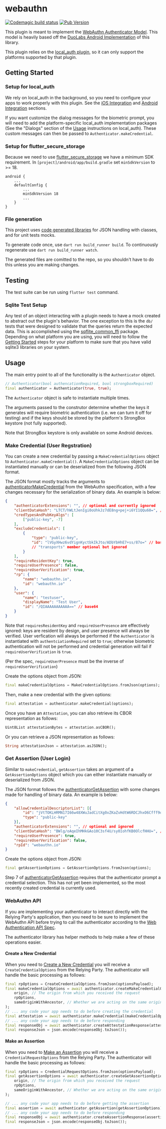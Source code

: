 # webauthn

[![Codemagic build status](https://api.codemagic.io/apps/633340e00c4aebaccd791790/633340e00c4aebaccd79178f/status_badge.svg)](https://codemagic.io/apps/633340e00c4aebaccd791790/633340e00c4aebaccd79178f/latest_build)
[![Pub Version](https://img.shields.io/pub/v/webauthn)](https://pub.dev/packages/webauthn)

This plugin is meant to implement the [WebAuthn Authenticator Model](https://www.w3.org/TR/webauthn/#sctn-authenticator-model). This model is heavily based off the [DuoLabs Android Implementation](https://github.com/duo-labs/android-webauthn-authenticator) of this library.

This plugin relies on the [local_auth plugin](https://pub.dev/packages/local_auth), so it can only support the platforms supported by that plugin.

## Getting Started

### Setup for local_auth

We rely on local_auth in the background, so you need to configure your apps to work properly
with this plugin. See the [iOS Integration](https://pub.dev/packages/local_auth#ios-integration) and [Android Integration](https://pub.dev/packages/local_auth#android-integration) sections.

If you want customize the dialog messages for the biometric prompt, you will need to add the platform-specific local_auth implementation packages (See the "Dialogs" section of the [Usage](https://pub.dev/packages/local_auth#usage) instructions on local_auth). These custom messages can then be passed to `Authenticator.makeCredential`.

### Setup for flutter_secure_storage

Because we need to use [flutter_secure_storage](https://pub.dev/packages/flutter_secure_storage) we have a minimum SDK requirement.
In `[project]/android/app/build.gradle` set `minSdkVersion` to >= 18.

```
android {
    ...
    defaultConfig {
        ...
        minSdkVersion 18
        ...
    }
}
```

### File generation

This project uses [code generated libraries](https://docs.flutter.dev/development/data-and-backend/json#serializing-json-using-code-generation-libraries) for JSON handling with classes, and for unit tests mocks.

To generate code once, use `dart run build_runner build`. To continuously regenerate use `dart run build_runner watch`.

The generated files are comitted to the repo, so you shouldn't have to do this unless you are making changes.

## Testing

The test suite can be run using `flutter test` command.

### Sqlite Test Setup

Any test of an object interacting with a plugin needs to have a mock created to abstract out the plugin's behavior. The one exception to this is the `db/` tests that were designed to validate that the queries return the expected data. This is accomplished using the [sqflite_common_ffi](https://pub.dev/packages/sqflite_common_ffi) package. Depending on what platform you are using, you will need to follow the [Getting Started](https://pub.dev/packages/sqflite_common_ffi#getting-started) steps for your platform to make sure that you have valid sqlite3 libraries on your system.

## Usage

The main entry point to all of the functionality is the `Authenticator` object.

```dart
// Authenticator(bool authencationRequired, bool strongboxRequired)
final authenticator = Authenticator(true, true);
```

The `Authenticator` object is safe to instantiate multiple times.

The arguments passed to the construtor determine whether the keys it generates will require biometric authentication (i.e. we can turn it off for testing) and if the keys should be stored by the platform's StrongBox keystore (not fully supported).

Note that StrongBox keystore is only available on some Android devices.

### Make Credential (User Regstration)

You can create a new credential by passing a `MakeCredentialOptions` object to `Authenticator.makeCredential()`. A `MakeCredentialOptions` object can be instantiated manually or can be deserialized from the following JSON format.

The JSON format mostly tracks the arguments to [authenticatorMakeCredential](https://www.w3.org/TR/webauthn/#sctn-op-make-cred) from the WebAuthn specification, with a few changes necessary for the serialization of binary data. An example is below:
```json
{
    "authenticatorExtensions": "", // optional and currently ignored
    "clientDataHash": "LTCT/hWLtJenIgi0oUhkJz7dE8ng+pej+i6YI1QQu60=", // base64
    "credTypesAndPubKeyAlgs": [
        ["public-key", -7]
    ],
    "excludeCredentials": [
        {
            "type": "public-key",
            "id": "lVGyXHwz6vdYignKyctbkIkJto/ADbYbHhE7+ss/87o=" // base64
            // "transports" member optional but ignored
        }
    ],
    "requireResidentKey": true,
    "requireUserPresence": false,
    "requireUserVerification": true,
    "rp": {
        "name": "webauthn.io",
        "id": "webauthn.io"
    },
    "user": {
        "name": "testuser",
        "displayName": "Test User",
        "id": "/QIAAAAAAAAAAA==" // base64
    }
}
```

Note that `requiresResidentKey` and `requireUserPresence` are effectively ignored: keys are resident by design, and user presence will always be verified. User verfication will always be performed if the `Authenticator` is instantiated with `authentciationRequired` set to `true`; otherwise biometric authentication will not be performed and credential generation will fail if `requireUserVerification` is `true`.

(Per the spec, `requireUserPresence` must be the inverse of `requireUserVerification`)

Create the options object from JSON:
```dart
final makeCredentialOptions = MakeCredentialOptions.fromJson(options);
```

Then, make a new credential with the given options:
```dart
final attestation = authenticator.makeCredential(options);
```

Once you have an `Attestation`, you can also retrieve its CBOR representation as follows:
```dart
Uint8List attestationBytes = attestation.asCBOR();
```

Or you can retrieve a JSON representation as follows:
```dart
String attestationJson = attestation.asJSON();
```

### Get Assertion (User Login)

Similar to `makeCredential`, `getAssertion` takes an argument of a `GetAssertionOptions` object which you can either instantiate manually or deserialized from JSON.

The JSON format follows the [authenticatorGetAssertion](https://www.w3.org/TR/webauthn/#sctn-op-get-assertion) with some changes made for handling of binary data. An example is below:

```json
{
    "allowCredentialDescriptorList": [{
        "id": "jVtTOKLHRMN17I66w48XWuJadCitXg0xZKaZvHdtW6RDCJhxO6Cfff9qbYnZiMQ1pl8CzPkXcXEHwpQYFknN2w==", // base64
        "type": "public-key"
    }],
    "authenticatorExtensions": "", // optional and ignored
    "clientDataHash": "BWlg/oAqeIhMHkGAo10C3sf4U/sy0IohfKB0OlcfHHU=", // base64
    "requireUserPresence": true,
    "requireUserVerification": false,
    "rpId": "webauthn.io"
}
```

Create the options object from JSON:
```dart
final getAssertionOptions = GetAssertionOptions.fromJson(options);
```

Step 7 of [authenticatorGetAssertion](https://www.w3.org/TR/webauthn/#sctn-op-get-assertion) requires that the authenticator prompt a credential selection. This has not yet been implemented, so the most recently created credential is currently used.

### WebAuthn API

If you are implementing your authenticator to interact directly with the Relying Party's application, then you need to be sure to implement the WebAuthn API before trying to call the authenticator according to the [Web Authentication API Spec](https://www.w3.org/TR/webauthn/#sctn-api).

The authenticator library has helper methods to help make a few of these operations easier.

#### Create a New Credential

When you need to [Create a New Credential](https://www.w3.org/TR/webauthn/#sctn-createCredential) you will receive a `CreateCredentialOptions` from the Relying Party. The authenticator will handle the basic processing as follows:

```dart
final rpOptions = CreateCredentialOptions.fromJson(optionsPayload);
final makeCredentialOptions = await authenticator.createMakeCredentialOptions(
    origin, // The origin from which you received the request
    rpOptions,
    sameOriginWithAncestor, // Whether we are acting on the same origin
);
// ... any code your app needs to do before creating the credential
final attestation = await authenticator.makeCredential(makeCredentialOptions);
// ... any code your app needs to de before responding
final responseObj = await authenticator.createAttestationResponse(attestation);
final responseJson = json.encode(responseObj.toJson());
```

#### Make an Assertion

When you need to [Make an Assertion](https://www.w3.org/TR/webauthn/#sctn-getAssertion) you will receive a `CredentialRequestOptions` from the Relying Party. The authenticator will handle the basic processing as follows:

```dart
final rpOptions = CredentialRequestOptions.fromJson(optionsPayload);
final getAssertionOptions = await authenticator.createGetAssertionOptions(
    origin, // The origin from which you received the request
    rpOptions,
    sameOriginWithAncestor, // Whether we are acting on the same origin
);

// ... any code your app needs to do before getting the assertion
final assertion = await authenticator.getAssertion(getAssertionOptions);
// ... any code your app needs to do before responding
final responseObj = await authenticator.createAssertionResponse(assertion);
final responseJson = json.encode(responseObj.toJson());
```